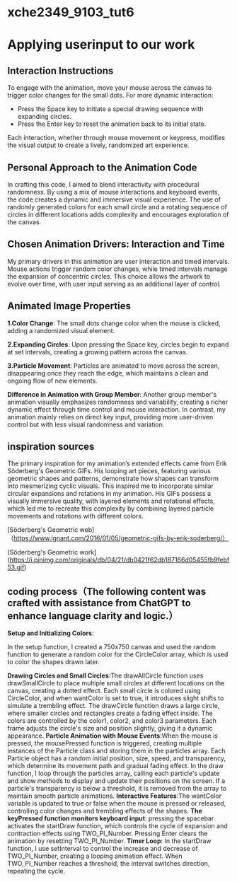 # xche2349_9103_tut6
# Applying userinput to our work 
## **Interaction Instructions**
To engage with the animation, move your mouse across the canvas to trigger color changes for the small dots. For more dynamic interaction:

- Press the Space key to initiate a special drawing sequence with expanding circles.
- Press the Enter key to reset the animation back to its initial state.

Each interaction, whether through mouse movement or keypress, modifies the visual output to create a lively, randomized art experience.

## **Personal Approach to the Animation Code**
In crafting this code, I aimed to blend interactivity with procedural randomness. By using a mix of mouse interactions and keyboard events, the code creates a dynamic and immersive visual experience. The use of randomly generated colors for each small circle and a rotating sequence of circles in different locations adds complexity and encourages exploration of the canvas.

## **Chosen Animation Drivers: Interaction and Time**
My primary drivers in this animation are user interaction and timed intervals. Mouse actions trigger random color changes, while timed intervals manage the expansion of concentric circles. This choice allows the artwork to evolve over time, with user input serving as an additional layer of control.

## **Animated Image Properties**

**1.Color Change**: The small dots change color when the mouse is clicked, adding a randomized visual element.

**2.Expanding Circles**: Upon pressing the Space key, circles begin to expand at set intervals, creating a growing pattern across the canvas.

**3.Particle Movement**: Particles are animated to move across the screen, disappearing once they reach the edge, which maintains a clean and ongoing flow of new elements.

**Difference in Animation with Group Member**: Another group member's animation visually emphasizes randomness and variability, creating a richer dynamic effect through time control and mouse interaction. In contrast, my animation mainly relies on direct key input, providing more user-driven control but with less visual randomness and variation.

## **inspiration sources**
The primary inspiration for my animation’s extended effects came from Erik Söderberg's Geometric GIFs. His looping art pieces, featuring various geometric shapes and patterns, demonstrate how shapes can transform into mesmerizing cyclic visuals. This inspired me to incorporate similar circular expansions and rotations in my animation. His GIFs possess a visually immersive quality, with layered elements and rotational effects, which led me to recreate this complexity by combining layered particle movements and rotations with different colors.

[Söderberg's Geometric web]（https://www.ignant.com/2016/01/05/geometric-gifs-by-erik-soderberg/）

[Söderberg's Geometric work] (https://i.pinimg.com/originals/db/04/21/db0421f62db187166d05455fb9febf53.gif)

## **coding process**（The following content was crafted with assistance from ChatGPT to enhance language clarity and logic.）

**Setup and Initializing Colors**:

In the setup function, I created a 750x750 canvas and used the random function to generate a random color for the CircleColor array, which is used to color the shapes drawn later.

**Drawing Circles and Small Circles**:The drawAllCircle function uses drawSmallCircle to place multiple small circles at different locations on the canvas, creating a dotted effect. Each small circle is colored using CircleColor, and when wantColor is set to true, it introduces slight shifts to simulate a trembling effect.
The drawCircle function draws a large circle, where smaller circles and rectangles create a fading effect inside. The colors are controlled by the color1, color2, and color3 parameters. Each frame adjusts the circle's size and position slightly, giving it a dynamic appearance.
**Particle Animation with Mouse Events**:When the mouse is pressed, the mousePressed function is triggered, creating multiple instances of the Particle class and storing them in the particles array. Each Particle object has a random initial position, size, speed, and transparency, which determine its movement path and gradual fading effect.
In the draw function, I loop through the particles array, calling each particle's update and show methods to display and update their positions on the screen. If a particle's transparency is below a threshold, it is removed from the array to maintain smooth particle animations.
**Interactive Features**:The wantColor variable is updated to true or false when the mouse is pressed or released, controlling color changes and trembling effects of the shapes.
**The keyPressed function monitors keyboard input**: pressing the spacebar activates the startDraw function, which controls the cycle of expansion and contraction effects using TWO_PI_Number. Pressing Enter clears the animation by resetting TWO_PI_Number.
**Timer Loop**:
In the startDraw function, I use setInterval to control the increase and decrease of TWO_PI_Number, creating a looping animation effect. When TWO_PI_Number reaches a threshold, the interval switches direction, repeating the cycle.